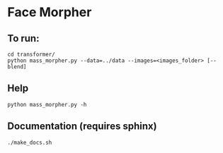 # Face Morpher

## To run:

    cd transformer/
    python mass_morpher.py --data=../data --images=<images_folder> [--blend]

## Help

    python mass_morpher.py -h

## Documentation (requires sphinx)

    ./make_docs.sh